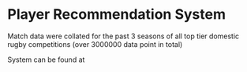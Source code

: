 # Player Recommendation System  

Match data were collated for the past 3 seasons of all top tier domestic rugby competitions (over 3000000 data point in total)

System can be found at [](TBC)
